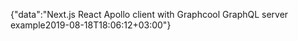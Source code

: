 {"data":"Next.js React Apollo client with Graphcool GraphQL server example2019-08-18T18:06:12+03:00"}
